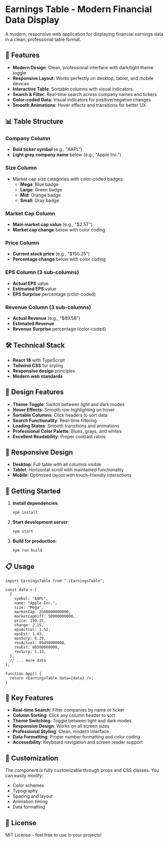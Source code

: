 # Earnings Table - Modern Financial Data Display

A modern, responsive web application for displaying financial earnings data in a clean, professional table format.

## 🚀 Features

- **Modern Design**: Clean, professional interface with dark/light theme toggle
- **Responsive Layout**: Works perfectly on desktop, tablet, and mobile devices
- **Interactive Table**: Sortable columns with visual indicators
- **Search & Filter**: Real-time search across company names and tickers
- **Color-coded Data**: Visual indicators for positive/negative changes
- **Smooth Animations**: Hover effects and transitions for better UX

## 📊 Table Structure

### Company Column

- **Bold ticker symbol** (e.g., "AAPL")
- **Light gray company name** below (e.g., "Apple Inc.")

### Size Column

- Market cap size categories with color-coded badges:
  - **Mega**: Blue badge
  - **Large**: Green badge
  - **Mid**: Orange badge
  - **Small**: Gray badge

### Market Cap Column

- **Main market cap value** (e.g., "$2.5T")
- **Market cap change** below with color coding

### Price Column

- **Current stock price** (e.g., "$150.25")
- **Percentage change** below with color coding

### EPS Column (3 sub-columns)

- **Actual EPS** value
- **Estimated EPS** value
- **EPS Surprise** percentage (color-coded)

### Revenue Column (3 sub-columns)

- **Actual Revenue** (e.g., "$89.5B")
- **Estimated Revenue**
- **Revenue Surprise** percentage (color-coded)

## 🛠️ Technical Stack

- **React 18** with TypeScript
- **Tailwind CSS** for styling
- **Responsive design** principles
- **Modern web standards**

## 🎨 Design Features

- **Theme Toggle**: Switch between light and dark modes
- **Hover Effects**: Smooth row highlighting on hover
- **Sortable Columns**: Click headers to sort data
- **Search Functionality**: Real-time filtering
- **Loading States**: Smooth transitions and animations
- **Professional Color Palette**: Blues, grays, and whites
- **Excellent Readability**: Proper contrast ratios

## 📱 Responsive Design

- **Desktop**: Full table with all columns visible
- **Tablet**: Horizontal scroll with maintained functionality
- **Mobile**: Optimized layout with touch-friendly interactions

## 🚀 Getting Started

1. **Install dependencies**:

   ```bash
   npm install
   ```

2. **Start development server**:

   ```bash
   npm start
   ```

3. **Build for production**:
   ```bash
   npm run build
   ```

## 📋 Usage

```tsx
import EarningsTable from "./EarningsTable";

const data = [
  {
    symbol: "AAPL",
    name: "Apple Inc.",
    size: "Mega",
    marketCap: 2500000000000,
    marketCapDiff: 50000000000,
    price: 150.25,
    change: 2.15,
    epsActual: 1.52,
    epsEst: 1.43,
    epsSurp: 6.29,
    revActual: 89498000000,
    revEst: 88500000000,
    revSurp: 1.13,
  },
  // ... more data
];

function App() {
  return <EarningsTable data={data} />;
}
```

## 🎯 Key Features

- **Real-time Search**: Filter companies by name or ticker
- **Column Sorting**: Click any column header to sort
- **Theme Switching**: Toggle between light and dark modes
- **Responsive Design**: Works on all screen sizes
- **Professional Styling**: Clean, modern interface
- **Data Formatting**: Proper number formatting and color coding
- **Accessibility**: Keyboard navigation and screen reader support

## 🔧 Customization

The component is fully customizable through props and CSS classes. You can easily modify:

- Color schemes
- Typography
- Spacing and layout
- Animation timing
- Data formatting

## 📄 License

MIT License - feel free to use in your projects!
